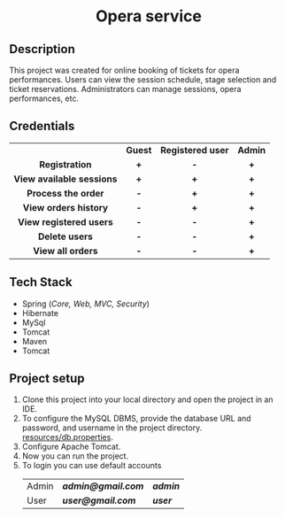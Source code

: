 <h1 align="center">Opera service</h1>

<h2>Description</h2>
This project was created for online 
booking of tickets for opera performances.
Users can view the session schedule, stage 
selection and ticket reservations.
Administrators can manage sessions, opera performances, etc.

<h2>Credentials</h2>
<table width="100%" cellspacing="0" cellpadding="5">
   <tr> 
        <td valign="top" align="center"><b>&nbsp;</b></td>
        <td valign="top" align="center"><b>Guest</b></td>
        <td valign="top" align="center"><b>Registered user</b></td>
        <td valign="top" align="center"><b>Admin</b></td>
   </tr>
    <tr> 
        <td valign="top" align="center"><b>Registration</b></td>
        <td valign="top" align="center"><b>+</b></td>
        <td valign="top" align="center"><b>-</b></td>
        <td valign="top" align="center"><b>+</b></td>
   </tr>
    <tr> 
        <td valign="top" align="center"><b>View available sessions</b></td>
        <td valign="top" align="center"><b>+</b></td>
        <td valign="top" align="center"><b>+</b></td>
        <td valign="top" align="center"><b>+</b></td>
   </tr>
    <tr> 
        <td valign="top" align="center"><b>Process the order</b></td>
        <td valign="top" align="center"><b>-</b></td>
        <td valign="top" align="center"><b>+</b></td>
        <td valign="top" align="center"><b>+</b></td>
   </tr>
    <tr> 
        <td valign="top" align="center"><b>View orders history</b></td>
        <td valign="top" align="center"><b>-</b></td>
        <td valign="top" align="center"><b>+</b></td>
        <td valign="top" align="center"><b>+</b></td>
   </tr>
    <tr> 
        <td valign="top" align="center"><b>View registered users</b></td>
        <td valign="top" align="center"><b>-</b></td>
        <td valign="top" align="center"><b>-</b></td>
        <td valign="top" align="center"><b>+</b></td>
   </tr>
    <tr> 
        <td valign="top" align="center"><b>Delete users</b></td>
        <td valign="top" align="center"><b>-</b></td>
        <td valign="top" align="center"><b>-</b></td>
        <td valign="top" align="center"><b>+</b></td>
   </tr>
    <tr> 
        <td valign="top" align="center"><b>View all orders</b></td>
        <td valign="top" align="center"><b>-</b></td>
        <td valign="top" align="center"><b>-</b></td>
        <td valign="top" align="center"><b>+</b></td>
   </tr>
  </table>

<h2>Tech Stack</h2>
<ul>
<li>Spring (<i>Core, Web, MVC, Security</i>)</li>
<li>Hibernate</li>
<li>MySql</li>
<li>Tomcat</li>
<li>Maven</li>
<li>Tomcat</li>
</ul>

<h2>Project setup</h2>
<ol>
    <li>Clone this project into your local directory and 
        open the project in an IDE.</li>
    <li>To configure the MySQL DBMS, provide the database URL and password, and username 
        in the project directory. <a href="https://github.com/cyouffy/opera-app/blob/main/src/main/resources/db.properties">resources/db.properties</a>.</li>
    <li>Configure Apache Tomcat.</li>
    <li>Now you can run the project.</li>
    <li>To login you can use default accounts
        <table>
            <tr>
                <td>Admin</td>
                <td><b><i>admin@gmail.com</i></b></td>
                <td><b><i>admin</i></b></td>
            </tr>
            <tr>
                <td>User</td>
                <td><b><i>user@gmail.com</i></b></td>
                <td><b><i>user</i></b></td>
            </tr>
        </table>
    </li>
</ol>